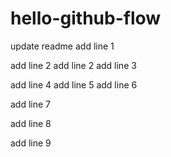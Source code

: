 # hello-github-flow

update readme
add line 1

add line 2
add line 2
add line 3

add line 4
add line 5
add line 6

add line 7

add line 8

add line 9

